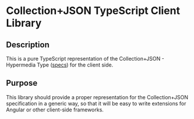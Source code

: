 Collection+JSON TypeScript Client Library
=========================================

Description
---
This is a pure TypeScript representation of the Collection+JSON - Hypermedia Type ([specs](https://github.com/collection-json/spec)) for the client side.

Purpose
---
This library should provide a proper representation for the Collection+JSON specification in a generic way, so that it will be easy to write extensions for Angular or other client-side frameworks.